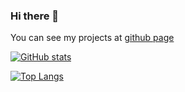 ### Hi there 👋

You can see my projects at [github page](https://kdevzilla.github.io/)

[![GitHub stats](https://github-readme-stats.vercel.app/api?username=kdevzilla)](https://github.com/anuraghazra/github-readme-stats)

[![Top Langs](https://github-readme-stats.vercel.app/api/top-langs/?username=kdevzilla)](https://github.com/anuraghazra/github-readme-stats)

<!--
**KDevZilla/kdevzilla** is a ✨ _special_ ✨ repository because its `README.md` (this file) appears on your GitHub profile.

Here are some ideas to get you started:

- 🔭 I’m currently working on ...
- 🌱 I’m currently learning ...
- 👯 I’m looking to collaborate on ...
- 🤔 I’m looking for help with ...
- 💬 Ask me about ...
- 📫 How to reach me: ...
- 😄 Pronouns: ...
- ⚡ Fun fact: ...
-->
